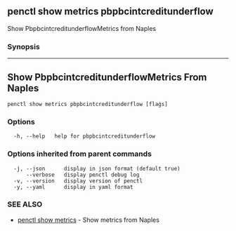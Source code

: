 ## penctl show metrics pbpbcintcreditunderflow

Show PbpbcintcreditunderflowMetrics from Naples

### Synopsis



---------------------------------
 Show PbpbcintcreditunderflowMetrics From Naples 
---------------------------------


```
penctl show metrics pbpbcintcreditunderflow [flags]
```

### Options

```
  -h, --help   help for pbpbcintcreditunderflow
```

### Options inherited from parent commands

```
  -j, --json      display in json format (default true)
      --verbose   display penctl debug log
  -v, --version   display version of penctl
  -y, --yaml      display in yaml format
```

### SEE ALSO
* [penctl show metrics](penctl_show_metrics.md)	 - Show metrics from Naples

